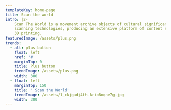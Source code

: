 ```yaml
---
templateKey: home-page
title: Scan the world
intro: |2-
    Scan The World is a movement archive objects of cultural significance using 3D
    scanning technologies, producing an extensive platform of content suitable for
    3D printing.
featuredImage: /assets/plus.png
trends:
  - alt: plus button
    float: left
    href: '#'
    marginTop: 0
    title: Plus button
    trendImage: /assets/plus.png
    width: 300
  - float: left
    marginTop: 150
    title: ' Scan the World'
    trendImage: /assets/1_ckjgadj4th-krio8oqne7g.jpg
    width: 300
---
```


